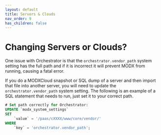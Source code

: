 ```yaml
---
layout: default
title: Servers & Clouds
nav_order: 9
has_children: false
---
```

# Changing Servers or Clouds? 

One issue with Orchestrator is that the `orchestrator.vendor_path` system setting has the full path and 
if it is incorrect it will prevent MODX from running, causing a fatal error.

If you do a MODXCloud snapshot or SQL dump of a server and then import that file into another server, you will need to 
update the `orchestrator.vendor_path` system setting. The following is an example of a SQL statement that needs to run, 
just set it to your correct path.

```sql
# Set path correctly for Orchestrator:
UPDATE `modx_system_settings`
SET
    `value` = '/paas/cXXXX/www/core/vendor/'
WHERE
    `key` = 'orchestrator.vendor_path';

```
